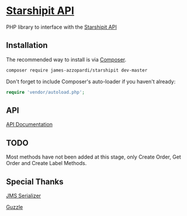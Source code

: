 [Starshipit API](https://developers.starshipit.com/)
=======================

PHP library to interface with the [Starshipit API](https://developers.starshipit.com/)

## Installation

The recommended way to install is via [Composer](http://getcomposer.org).


```bash
composer require james-azzopardi/starshipit dev-master
```

Don't forget to include Composer's auto-loader if you haven't already:

```php
require 'vendor/autoload.php';
```

## API
[API Documentation](https://developers.starshipit.com/docs/services/58e5bb041164fe12c0b94ff1/operations/create-order)

## TODO

Most methods have not been added at this stage, only Create Order, Get Order and Create Label Methods.

## Special Thanks

[JMS Serializer](https://github.com/schmittjoh/serializer)

[Guzzle](https://github.com/guzzle/guzzle)

